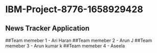 # IBM-Project-8776-1658929428
## News Tracker Application
##Team memeber 1 - Ari Haran 
##Team memeber 2 - Arun J
##Team memeber 3 - Arun kumar k
##Team memeber 4 - Aseela 
